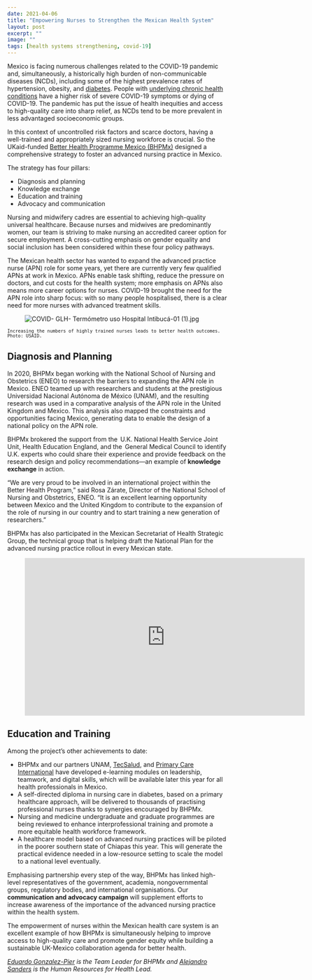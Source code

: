 ```yaml
---
date: 2021-04-06
title: "Empowering Nurses to Strengthen the Mexican Health System"
layout: post
excerpt: ""
image: ""
tags: [health systems strengthening, covid-19]
---
```

<p>Mexico is facing numerous challenges related to the COVID-19 pandemic and, simultaneously, a historically high burden of non-communicable diseases (NCDs), including some of the highest prevalence rates of hypertension, obesity, and <a href="https://pubmed.ncbi.nlm.nih.gov/1299074/#:~:text=According%20to%20a%20recent%20national,where%20crude%20prevalence%20is%20higher.">diabetes</a>. People with <a href="https://www.paho.org/en/ncds-and-covid-19">underlying chronic health conditions</a> have a higher risk of severe COVID-19 symptoms or dying of COVID-19. The pandemic has put the issue of health inequities and access to high-quality care into sharp relief, as NCDs tend to be more prevalent in less advantaged socioeconomic groups.</p><p>In this context of uncontrolled risk factors and scarce doctors, having a well-trained and appropriately sized nursing workforce is crucial. So the UKaid-funded <a href="https://www.dai.com/our-work/projects/mexico-prosperity-fund-better-health-programme">Better Health Programme Mexico (BHPMx)</a> designed a comprehensive strategy to foster an advanced nursing practice in Mexico.</p><p>The strategy has four pillars:</p><ul><li>Diagnosis and planning</li><li>Knowledge exchange</li><li>Education and training</li><li>Advocacy and communication</li></ul><p>Nursing and midwifery cadres are essential to achieving high-quality universal healthcare. Because nurses and midwives are predominantly women, our team is striving to make nursing an accredited career option for secure employment. A cross-cutting emphasis on gender equality and social inclusion has been considered within these four policy pathways.</p><p>The Mexican health sector has wanted to expand the advanced practice nurse (APN) role for some years, yet there are currently very few qualified APNs at work in Mexico. APNs enable task shifting, reduce the pressure on doctors, and cut costs for the health system; more emphasis on APNs also means more career options for nurses. COVID-19 brought the need for the APN role into sharp focus: with so many people hospitalised, there is a clear need for more nurses with advanced treatment skills.</p><figure class="kg-card kg-image-card"><img src="https://pubs.ghost.io/uploads/COVID-%20GLH-%20Termo%CC%81metro%20uso%20Hospital%20Intibuca%CC%81-01%20(1).jpg" class="kg-image" alt="COVID- GLH- Termómetro uso Hospital Intibucá-01 (1).jpg" loading="lazy"></figure><p><code><code>Increasing the numbers of highly trained nurses leads to better health outcomes. Photo: USAID.</code></code></p><h2 id="diagnosis-and-planning">Diagnosis and Planning</h2><p>In 2020, BHPMx began working with the National School of Nursing and Obstetrics (ENEO) to research the barriers to expanding the APN role in Mexico. ENEO teamed up with researchers and students at the prestigious Universidad Nacional Autónoma de México (UNAM), and the resulting research was used in a comparative analysis of the APN role in the United Kingdom and Mexico. This analysis also mapped the constraints and opportunities facing Mexico, generating data to enable the design of a national policy on the APN role.</p><p>BHPMx brokered the support from the  U.K. National Health Service Joint Unit, Health Education England, and the  General Medical Council to identify U.K. experts who could share their experience and provide feedback on the research design and policy recommendations—an example of <strong>knowledge exchange</strong> in action.</p><p>“We are very proud to be involved in an international project within the Better Health Program,” said Rosa Zárate, Director of the National School of Nursing and Obstetrics, ENEO. “It is an excellent learning opportunity between Mexico and the United Kingdom to contribute to the expansion of the role of nursing in our country and to start training a new generation of researchers.”</p><p>BHPMx has also participated in the Mexican Secretariat of Health Strategic Group, the technical group that is helping draft the National Plan for the advanced nursing practice rollout in every Mexican state.</p><figure class="kg-card kg-embed-card"><iframe src="https://player.vimeo.com/video/471017654" width="640" height="360" frameborder="0" allow="autoplay; fullscreen" allowfullscreen="" class="video"></iframe></figure><h2 id="education-and-training">Education and Training</h2><p>Among the project’s other achievements to date:</p><ul><li>BHPMx and our partners UNAM, <a href="https://www.tecsalud.mx/">TecSalud</a>, and <a href="https://pci-360.com/">Primary Care International</a> have developed e-learning modules on leadership, teamwork, and digital skills, which will be available later this year for all health professionals in Mexico.</li><li>A self-directed diploma in nursing care in diabetes, based on a primary healthcare approach, will be delivered to thousands of practising professional nurses thanks to synergies encouraged by BHPMx.</li><li>Nursing and medicine undergraduate and graduate programmes are being reviewed to enhance interprofessional training and promote a more equitable health workforce framework.</li><li>A healthcare model based on advanced nursing practices will be piloted in the poorer southern state of Chiapas this year. This will generate the practical evidence needed in a low-resource setting to scale the model to a national level eventually.</li></ul><p>Emphasising partnership every step of the way, BHPMx has linked high-level representatives of the government, academia, nongovernmental groups, regulatory bodies, and international organisations. Our <strong>communication and advocacy campaign</strong> will supplement efforts to increase awareness of the importance of the advanced nursing practice within the health system.</p><p>The empowerment of nurses within the Mexican health care system is an excellent example of how BHPMx is simultaneously helping to improve access to high-quality care and promote gender equity while building a sustainable UK-Mexico collaboration agenda for better health.</p><p><em><a href="https://www.dai.com/who-we-are/our-team/eduardo-gonzalez-pier">Eduardo Gonzalez-Pier</a> is the Team Leader for BHPMx and <a href="https://www.linkedin.com/in/alejandrosanders/">Alejandro Sanders</a> is the Human Resources for Health Lead.</em></p>
  